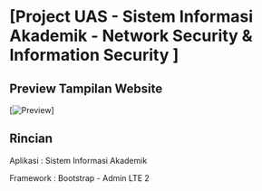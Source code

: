 # [Project UAS - Sistem Informasi Akademik - Network Security & Information Security ]

## Preview Tampilan Website

[![Preview](https://i.imgur.com/pbXa5Jx.png)]

## Rincian

Aplikasi  : Sistem Informasi Akademik

Framework : Bootstrap - Admin LTE 2
